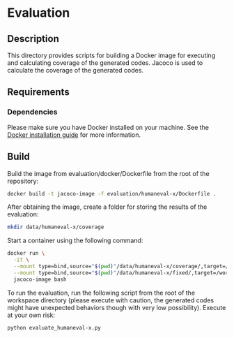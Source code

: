 # Evaluation

## Description
This directory provides scripts for building a Docker image for executing and calculating coverage of the generated codes. Jacoco is used to calculate the coverage of the generated codes.

## Requirements

### Dependencies
Please make sure you have Docker installed on your machine. See the [Docker installation guide](https://docs.docker.com/get-docker/) for more information.


## Build
Build the image from evaluation/docker/Dockerfile from the root of the repository:

```bash
docker build -t jacoco-image -f evaluation/humaneval-x/Dockerfile .
```

After obtaining the image, create a folder for storing the results of the evaluation:
```bash
mkdir data/humaneval-x/coverage
```

Start a container using the following command:

```bash
docker run \
  -it \
  --mount type=bind,source="$(pwd)"/data/humaneval-x/coverage/,target=/workspace/coverage \
  --mount type=bind,source="$(pwd)"/data/humaneval-x/fixed/,target=/workspace/data,readonly \
  jacoco-image bash
```

To run the evaluation, run the following script from the root of the workspace directory (please execute with caution, the generated codes might have unexpected behaviors though with very low possibility). Execute at your own risk:

```bash
python evaluate_humaneval-x.py
```

